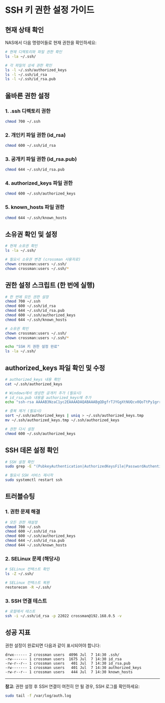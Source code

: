 # SSH 키 권한 설정 가이드

## 현재 상태 확인

NAS에서 다음 명령어들로 현재 권한을 확인하세요:

```bash
# 현재 디렉토리와 파일 권한 확인
ls -la ~/.ssh/

# 각 파일의 상세 권한 확인
ls -l ~/.ssh/authorized_keys
ls -l ~/.ssh/id_rsa
ls -l ~/.ssh/id_rsa.pub
```

## 올바른 권한 설정

### 1. .ssh 디렉토리 권한
```bash
chmod 700 ~/.ssh
```

### 2. 개인키 파일 권한 (id_rsa)
```bash
chmod 600 ~/.ssh/id_rsa
```

### 3. 공개키 파일 권한 (id_rsa.pub)
```bash
chmod 644 ~/.ssh/id_rsa.pub
```

### 4. authorized_keys 파일 권한
```bash
chmod 600 ~/.ssh/authorized_keys
```

### 5. known_hosts 파일 권한
```bash
chmod 644 ~/.ssh/known_hosts
```

## 소유권 확인 및 설정

```bash
# 현재 소유권 확인
ls -la ~/.ssh/

# 필요시 소유권 변경 (crossman 사용자로)
chown crossman:users ~/.ssh/
chown crossman:users ~/.ssh/*
```

## 권한 설정 스크립트 (한 번에 실행)

```bash
# 한 번에 모든 권한 설정
chmod 700 ~/.ssh
chmod 600 ~/.ssh/id_rsa
chmod 644 ~/.ssh/id_rsa.pub
chmod 600 ~/.ssh/authorized_keys
chmod 644 ~/.ssh/known_hosts

# 소유권 확인
chown crossman:users ~/.ssh/
chown crossman:users ~/.ssh/*

echo "SSH 키 권한 설정 완료"
ls -la ~/.ssh/
```

## authorized_keys 파일 확인 및 수정

```bash
# authorized_keys 내용 확인
cat ~/.ssh/authorized_keys

# Windows에서 생성한 공개키 추가 (필요시)
# id_rsa.pub 내용을 authorized_keys에 추가
echo "ssh-rsa AAAAB3NzaC1yc2EAAAADAQABAAABgQDgfrTJYGgXtNUQcv0QoTtPy1grr..." >> ~/.ssh/authorized_keys

# 중복 제거 (필요시)
sort ~/.ssh/authorized_keys | uniq > ~/.ssh/authorized_keys.tmp
mv ~/.ssh/authorized_keys.tmp ~/.ssh/authorized_keys

# 권한 다시 설정
chmod 600 ~/.ssh/authorized_keys
```

## SSH 데몬 설정 확인

```bash
# SSH 설정 확인
sudo grep -E "(PubkeyAuthentication|AuthorizedKeysFile|PasswordAuthentication)" /etc/ssh/sshd_config

# 필요시 SSH 서비스 재시작
sudo systemctl restart ssh
```

## 트러블슈팅

### 1. 권한 문제 해결
```bash
# 모든 권한 재설정
chmod 700 ~/.ssh
chmod 600 ~/.ssh/id_rsa
chmod 600 ~/.ssh/authorized_keys
chmod 644 ~/.ssh/id_rsa.pub
chmod 644 ~/.ssh/known_hosts
```

### 2. SELinux 문제 (해당시)
```bash
# SELinux 컨텍스트 확인
ls -Z ~/.ssh/

# SELinux 컨텍스트 복원
restorecon -R ~/.ssh/
```

### 3. SSH 연결 테스트
```bash
# 로컬에서 테스트
ssh -i ~/.ssh/id_rsa -p 22022 crossman@192.168.0.5 -v
```

## 성공 지표

권한 설정이 완료되면 다음과 같이 표시되어야 합니다:

```
drwx------ 2 crossman users  4096 Jul  7 14:30 .ssh/
-rw------- 1 crossman users  1675 Jul  7 14:30 id_rsa
-rw-r--r-- 1 crossman users   401 Jul  7 14:30 id_rsa.pub
-rw------- 1 crossman users   401 Jul  7 14:30 authorized_keys
-rw-r--r-- 1 crossman users   444 Jul  7 14:30 known_hosts
```

---
**참고**: 권한 설정 후 SSH 연결이 여전히 안 될 경우, SSH 로그를 확인하세요:
```bash
sudo tail -f /var/log/auth.log
```
